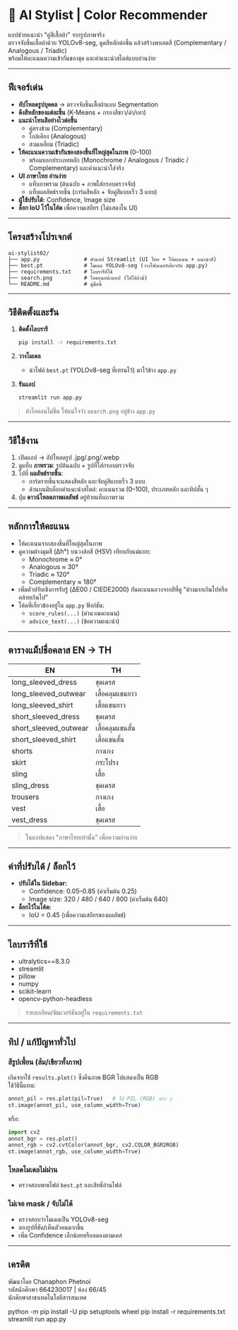 # 🧥 AI Stylist | Color Recommender

แอปช่วยแนะนำ “คู่สีเสื้อผ้า” จากรูปภาพจริง  
ตรวจจับชิ้นเสื้อผ้าด้วย YOLOv8-seg, ดูดสีหลักต่อชิ้น แล้วสร้างพาเลตสี (Complementary / Analogous / Triadic)  
พร้อมให้คะแนนความเข้ากันของชุด และคำแนะนำสไตล์แบบอ่านง่าย

---

## ฟีเจอร์เด่น

- **อัปโหลดรูปบุคคล** → ตรวจจับชิ้นเสื้อผ้าแบบ Segmentation
- **ดึงสีหลักของแต่ละชิ้น** (K-Means + กรองสีขาว/ดำ/เทา)
- **แนะนำโทนสีอย่างไวต่อชิ้น**  
  - คู่ตรงข้าม (Complementary)  
  - ใกล้เคียง (Analogous)  
  - สามเหลี่ยม (Triadic)
- **ให้คะแนนความเข้ากันของสองชิ้นที่ใหญ่สุดในภาพ** (0–100)  
  - พร้อมบอกประเภทหลัก (Monochrome / Analogous / Triadic / Complementary) และคำแนะนำใส่จริง
- **UI ภาษาไทย อ่านง่าย**  
  - แท็บภาพรวม (ต้นฉบับ + ภาพใส่กรอบตรวจจับ)  
  - แท็บผลลัพธ์รายชิ้น (การ์ดสีหลัก + จับคู่สีแบบเร็ว 3 แบบ)
- **ผู้ใช้ปรับได้:** Confidence, Image size  
- **ล็อก IoU ไว้ในโค้ด** เพื่อความเสถียร (ไม่แสดงใน UI)

---

## โครงสร้างโปรเจกต์

```
ai-stylist02/
├── app.py              # ตัวแอป Streamlit (UI ไทย + ให้คะแนน + แนะนำสี)
├── best.pt             # โมเดล YOLOv8-seg (วางโฟลเดอร์เดียวกับ app.py)
├── requirements.txt    # ไลบรารีที่ใช้
├── search.png          # ไอคอนหน้าแอป (ใส่ได้ถ้ามี)
└── README.md           # คู่มือนี้
```

---

## วิธีติดตั้งและรัน

1. **ติดตั้งไลบรารี**
    ```sh
    pip install -r requirements.txt
    ```

2. **วางโมเดล**
    - นำไฟล์ `best.pt` (YOLOv8-seg ที่เทรนไว้) มาไว้ข้าง `app.py`

3. **รันแอป**
    ```sh
    streamlit run app.py
    ```

> ถ้าไอคอนไม่ขึ้น ให้แน่ใจว่า `search.png` อยู่ข้าง `app.py`

---

## วิธีใช้งาน

1. เปิดแอป → อัปโหลดรูป .jpg/.png/.webp
2. ดูแท็บ **ภาพรวม**: รูปต้นฉบับ + รูปที่ใส่กรอบตรวจจับ
3. ไปที่ **ผลลัพธ์รายชิ้น**:  
   - การ์ดรายชิ้นจะแสดงสีหลัก และจับคู่สีแบบเร็ว 3 แบบ
   - ด้านบนมีบล็อกคำแนะนำสไตล์: คะแนนรวม (0–100), ประเภทหลัก และทิปสั้น ๆ
4. ปุ่ม **ดาวน์โหลดภาพผลลัพธ์** อยู่ท้ายแท็บภาพรวม

---

## หลักการให้คะแนน

- ให้คะแนนจากสองชิ้นที่ใหญ่สุดในภาพ
- ดูความต่างมุมสี (Δh°) บนวงล้อสี (HSV) เทียบกับแม่แบบ:
  - Monochrome ≈ 0°
  - Analogous ≈ 30°
  - Triadic ≈ 120°
  - Complementary ≈ 180°
- เพิ่มตัวปรับเชิงการรับรู้ (ΔE00 / CIEDE2000) กันคะแนนลวงจากสีที่ดู “ต่างมากเกินไปหรือคล้ายเกินไป”
- โค้ดที่เกี่ยวข้องอยู่ใน `app.py` ฟังก์ชัน:
  - `score_rules(...)` (คำนวณคะแนน)
  - `advice_text(...)` (ข้อความแนะนำ)

---

## ตารางแม็ปชื่อคลาส EN → TH

| EN                     | TH                |
|------------------------|-------------------|
| long_sleeved_dress     | ชุดเดรส           |
| long_sleeved_outwear   | เสื้อคลุมแขนยาว   |
| long_sleeved_shirt     | เสื้อแขนยาว       |
| short_sleeved_dress    | ชุดเดรส           |
| short_sleeved_outwear  | เสื้อคลุมแขนสั้น  |
| short_sleeved_shirt    | เสื้อแขนสั้น      |
| shorts                 | กางเกง            |
| skirt                  | กระโปรง           |
| sling                  | เสื้อ             |
| sling_dress            | ชุดเดรส           |
| trousers               | กางเกง            |
| vest                   | เสื้อ             |
| vest_dress             | ชุดเดรส           |

> ในแอปแสดง “ภาษาไทยเท่านั้น” เพื่อความอ่านง่าย

---

## ค่าที่ปรับได้ / ล็อกไว้

- **ปรับได้ใน Sidebar:**
  - Confidence: 0.05–0.85 (ค่าเริ่มต้น 0.25)
  - Image size: 320 / 480 / 640 / 800 (ค่าเริ่มต้น 640)
- **ล็อกไว้ในโค้ด:**
  - IoU = 0.45 (เพื่อความเสถียรของผลลัพธ์)

---

## ไลบรารีที่ใช้

- ultralytics==8.3.0
- streamlit
- pillow
- numpy
- scikit-learn
- opencv-python-headless

> รายละเอียด/พินเวอร์ชันอยู่ใน `requirements.txt`

---

## ทิป / แก้ปัญหาทั่วไป

### สีรูปเพี้ยน (ส้ม/เขียวทั้งภาพ)
เกิดจากใช้ `results.plot()` ซึ่งคืนภาพ BGR ไปแสดงเป็น RGB  
ใช้วิธีนี้แทน:
```python
annot_pil = res.plot(pil=True)   # ได้ PIL (RGB) ตรง ๆ
st.image(annot_pil, use_column_width=True)
```
หรือ:
```python
import cv2
annot_bgr = res.plot()
annot_rgb = cv2.cvtColor(annot_bgr, cv2.COLOR_BGR2RGB)
st.image(annot_rgb, use_column_width=True)
```

### โหลดโมเดลไม่ผ่าน
- ตรวจสอบพาธไฟล์ `best.pt` และสิทธิ์อ่านไฟล์

### ไม่เจอ mask / จับไม่ได้
- ตรวจสอบว่าโมเดลเป็น YOLOv8-seg
- ลองรูปที่ชัด/เห็นตัวคนมากขึ้น
- เพิ่ม Confidence เล็กน้อยหรือลดลงตามเคส

---

## เครดิต

พัฒนาโดย Chanaphon Phetnoi  
รหัสนักศึกษา 664230017 | ห้อง 66/45  
นักศึกษาสาขาเทคโนโลยีสารสนเทศ



  python -m pip install -U pip setuptools wheel
  pip install -r requirements.txt
  streamlit run app.py